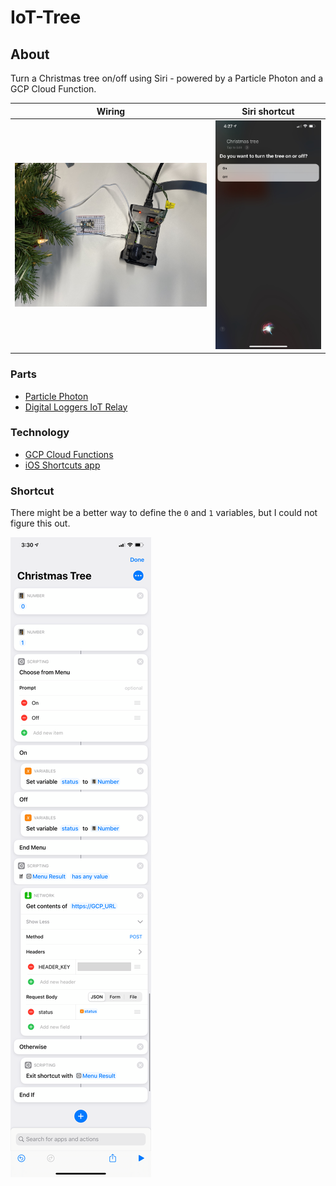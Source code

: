 # IoT-Tree
## About
Turn a Christmas tree on/off using Siri - powered by a Particle Photon and a GCP Cloud Function.



Wiring                     |  Siri shortcut
:-------------------------:|:-------------------------:
![Board photo](img/board.jpg?raw=true "Board photo")  |  ![Siri photo](img/siri.jpeg?raw=true "Siri photo")

### Parts
- [Particle Photon][0]
- [Digital Loggers IoT Relay][1]

### Technology
- [GCP Cloud Functions][2]
- [iOS Shortcuts app][3]

### Shortcut
There might be a better way to define the `0` and `1` variables, but I could not figure this out.

![Shortcut photo](img/shortcut.png?raw=true "Shortcut photo")


[0]: https://www.adafruit.com/product/2722
[1]: https://www.adafruit.com/product/2935
[2]: https://cloud.google.com/functions/
[3]: https://support.apple.com/en-us/HT208309
